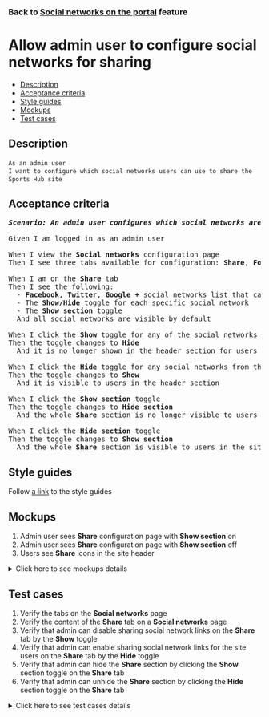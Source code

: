 ### Back to [Social networks on the portal](../../) feature

# Allow admin user to configure social networks for sharing

- [Description](#description)
- [Acceptance criteria](#acceptance-criteria)
- [Style guides](#style-guides)
- [Mockups](#mockups)
- [Test cases](#test-cases)

## Description

    As an admin user
    I want to configure which social networks users can use to share the Sports Hub site

## Acceptance criteria

<pre>
<b><i>Scenario: An admin user configures which social networks are to be shared</i></b>

Given I am logged in as an admin user

When I view the <b>Social networks</b> configuration page
Then I see three tabs available for configuration: <b>Share</b>, <b>Follow</b>, <b>Log in/Sign up</b>

When I am on the <b>Share</b> tab
Then I see the following:
  - <b>Facebook</b>, <b>Twitter</b>, <b>Google +</b> social networks list that can be used for sharing a Sports Hub page
  - The <b>Show/Hide</b> toggle for each specific social network
  - The <b>Show section</b> toggle
  And all social networks are visible by default

When I click the <b>Show</b> toggle for any of the social networks from the list
Then the toggle changes to <b>Hide</b>
  And it is no longer shown in the header section for users

When I click the <b>Hide</b> toggle for any social networks from the list
Then the toggle changes to <b>Show</b>
  And it is visible to users in the header section

When I click the <b>Show section</b> toggle
Then the toggle changes to <b>Hide section</b>
  And the whole <b>Share</b> section is no longer visible to users in the site header

When I click the <b>Hide section</b> toggle
Then the toggle changes to <b>Show section</b>
  And the whole <b>Share</b> section is visible to users in the site header
</pre>

## Style guides

Follow [a link](https://www.figma.com/proto/0zkkf5WC77OSpvyD6YXpFE/Style-guides?page-id=0%3A1&node-id=19%3A5368&viewport=266%2C48%2C0.54&scaling=min-zoom&starting-point-node-id=19%3A5368) to the style guides

## Mockups

1. Admin user sees <b>Share</b> configuration page with <b>Show section</b> on
2. Admin user sees <b>Share</b> configuration page with <b>Show section</b> off
3. Users see <b>Share</b> icons in the site header

<details>
  <summary>Click here to see mockups details</summary>

**1. Admin user sees Share configuration page with Show section on:**

![Admin user sees Share configuration page with Show section on](/sports_hub_portal/desktop_application_features/social_networks/images/sharing_configuration_page.png)

**2. Admin user sees Share configuration page with Show section off:**

![Admin user sees Share configuration page with Show section off](/sports_hub_portal/desktop_application_features/social_networks/images/sharing_configuration_page_section_off.png)

**3. Users see Share icons in the site header:**

![Users see Share icons in the site header](/sports_hub_portal/desktop_application_features/social_networks/images/share_and_follow_on_page.png)

</details>

## Test cases

1. Verify the tabs on the <b>Social networks</b> page
2. Verify the content of the <b>Share</b> tab on a <b>Social networks</b> page
3. Verify that admin can disable sharing social network links on the <b>Share</b> tab by the <b>Show</b> toggle
4. Verify that admin can enable sharing social network links for the site users on the <b>Share</b> tab by the <b>Hide</b> toggle
5. Verify that admin can hide the <b>Share</b> section by clicking the <b>Show</b> section toggle on the <b>Share</b> tab
6. Verify that admin can unhide the <b>Share</b> section by clicking the <b>Hide</b> section toggle on the <b>Share</b> tab

<details>
  <summary>Click here to see test cases details</summary>

### **#1. Verify the tabs on the Social networks page**

|Preconditions|Steps|Expected result
--------------|-----|----------
|- Log in with admin account</br>- Go to the <b>Social networks</b> configuration page|1) Examine the tabs on the page|1) There are three tabs: <b>Share</b>, <b>Follow</b>, <b>Log in/Sign up</b>. The <b>Share</b> tab is active by default|

### **#2. Verify the content of the Share tab on a Social networks page**

|Preconditions|Steps|Expected result
--------------|-----|----------
|- Log in with admin account</br>- Go to the <b>Social networks</b> configuration page|1) Examine the content on the <b>Share</b> tab|1) There is a social network list: <b>Facebook</b>, <b>Twitter</b>, <b>Google +</b>, <b>YouTube</b>. The <b>Show/Hide</b> toggle to activate/deactivate a social network and the <b>Show section</b> toggle|

### **#3. Verify that admin can disable sharing social network links on the Share tab by the Show toggle**

|Preconditions|Steps|Expected result
--------------|-----|----------
|- Log in with admin account</br>- Go to the <b>Social networks</b> configuration page > <b>Share</b> tab|1) Click the <b>Show</b> toggle to disable any social network from the list</br>2) Log out of admin account</br>3) Log in with user account</br>4) Check if the disabled sharing social network is not visible to site users|1) The toggle changed to <b>Hide</b></br>4) The disabled social network is not available|

### **#4. Verify that admin can enable sharing social network links for the site users on the Share tab by the Hide toggle**

|Preconditions|Steps|Expected result
--------------|-----|----------
|- Log in with admin account</br>- Go to the <b>Social networks</b> configuration page > <b>Share</b> tab</br>- Some social networks are disabled|1) Click the <b>Hide</b> toggle to enable disabled social network from the list</br>2) Log out of admin account</br>3) Log in with user account</br>4) Check if the enabled social network is visible to site users|1) The toggle changed to <b>Show</b></br>4) The enabled social network is available for sharing|

### **#5. Verify that admin can hide the Share section by clicking the Show section toggle on the Share tab**

|Preconditions|Steps|Expected result
--------------|-----|----------
|- Log in with admin account</br>- Go to the <b>Social networks</b> configuration page > <b>Share</b> tab</br>- The <b>Show section</b> toggle is active|1) Click the <b>Show section</b> toggle</br>2) Log out of admin account</br>3) Log in with user account</br>4) Check if <b>Share</b> section is present|1) The toggle changed to <b>Hide section</b></br>4) The <b>Share</b> section is not visible to users|

### **#6. Verify that admin can unhide the Share section by clicking the Hide section toggle on the Share tab**

|Preconditions|Steps|Expected result
--------------|-----|----------
|- Log in with admin account</br>- Go to the <b>Social networks</b> configuration page > <b>Share</b> tab</br>- The <b>Hide section</b> toggle is shown|1) Click the <b>Hide section</b> toggle</br>2) Log out of admin account</br>3) Log in with user account</br>4) Check if <b>Share</b> section is present|1) The toggle changed to <b>Show section</b></br>4) The <b>Share</b> section is visible to users|

</details>
